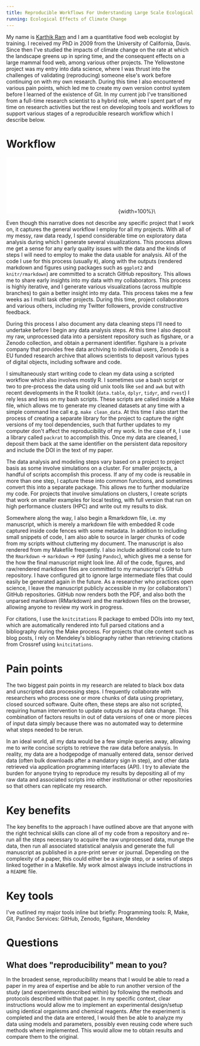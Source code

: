 ```yaml
---
title: Reproducible Workflows For Understanding Large Scale Ecological Effects Of Climate Change
running: Ecological Effects of Climate Change
---
```


My name is [Karthik Ram](http://karthik.io) and I am a quantitative food web ecologist by training. I received my PhD in 2009 from the University of California, Davis. Since then I've studied the impacts of climate change on the rate at which the landscape greens up in spring time, and the consequent effects on a large mammal food web, among various other projects. The Yellowstone project was my entry into data science, where I was thrust into the challenges of validating (reproducing) someone else's work before continuing on with my own research. During this time I also encountered various pain points, which led me to create my own version control system before I learned of the existence of Git. In my current job I've transitioned from a full-time research scientist to a hybrid role, where I spent part of my time on research activities but the rest on developing tools and workflows to support various stages of a reproducible research workflow which I describe below.

# Workflow

![Diagram](kram.pdf){width=100%}\

Even though this narrative does not describe any specific project that I work on, it captures the general workflow I employ for all my projects. With all of my messy, raw data ready, I spend considerable time on exploratory data analysis during which I generate several visualizations. This process allows me get a sense for any early quality issues with the data and the kinds of steps I will need to employ to make the data usable for analysis. All of the code I use for this process (usually `R`), along with the outputs (rendered markdown and figures using packages such as `ggplot2` and `knitr/rmarkdown`) are committed to a scratch GitHub repository. This allows me to share early insights into my data with my collaborators. This process is highly iterative, and I generate various visualizations (across multiple branches) to gain a better insight into my data. This process takes me a few weeks as I multi task other projects. During this time, project collaborators and various others, including my Twitter followers, provide constructive feedback.

During this process I also document any data cleaning steps I'll need to undertake before I begin any data analysis steps. At this time I also deposit my raw, unprocessed data into a persistent repository such as figshare, or a Zenodo collection, and obtain a permanent identifier. figshare is a private company that provides free data archiving to individual users, Zenodo is a EU funded research archive that allows scientists to deposit various types of digital objects, including software and code.

I simultaneously start writing code to clean my data using a scripted workflow which also involves mostly R. I sometimes use a bash script or two to pre-process the data using old unix tools like `sed` and `awk` but with recent developments in the R toolkit (`data.table`, `dplyr`, `tidyr`, and `rvest`) I rely less and less on my bash scripts. These scripts are called inside a Make file, which allows me to generate my cleaned datasets at any time with a simple command line call e.g. `make clean_data`. At this time I also start the process of creating a separate library for the project to capture the right versions of my tool dependencies, such that further updates to my computer don't affect the reproducibility of my work. In the case of `R`, I use a library called `packrat` to accomplish this. Once my data are cleaned, I deposit them back at the same identifier on the persistent data repository and include the DOI in the text of my paper.

The data analysis and modeling steps vary based on a project to project basis as some involve simulations on a cluster. For smaller projects, a handful of scripts accomplish this process. If any of my code is reusable in more than one step, I capture these into common functions, and sometimes convert this into a separate package. This allows me to further modularize my code.
For projects that involve simulations on clusters, I create scripts that work on smaller examples for local testing, with full version that run on high performance clusters (HPC) and write out my results to disk.

Somewhere along the way, I also begin a Rmarkdown file, i.e. my manuscript, which is merely a markdown file with embedded R code captured inside code fences with some metadata. In addition to including small snippets of code, I am also able to source in larger chunks of code from my scripts without cluttering my document. The manuscript is also rendered from my Makefile frequently. I also include additional code to turn the `Rmarkdown` → `markdown` → `PDF` (using `Pandoc`), which gives me a sense for the how the final manuscript might look line. All of the code, figures, and raw/rendered markdown files are committed to my manuscript's GitHub repository. I have configured git to ignore large intermediate files that could easily be generated again in the future. As a researcher who practices open science, I leave the manuscript publicly accessible in my (or collaborators') GitHub repositories. GitHub now renders both the PDF, and also both the unparsed markdown (RMarkdown) and the markdown files on the browser, allowing anyone to review my work in progress. 

For citations, I use the `knitcitations` R package to embed DOIs into my text, which are automatically rendered into full parsed citations and a bibliography during the Make process. For projects that cite content such as blog posts, I rely on Mendeley's bibliography rather than retrieving citations from Crossref using `knitcitations`.

# Pain points

The two biggest pain points in my research are related to black box data and unscripted data processing steps. I frequently collaborate with researchers who process one or more chunks of data using proprietary, closed sourced software. Quite often, these steps are also not scripted, requiring human intervention to update outputs as input data change. This combination of factors results in out of data versions of one or more pieces of input data simply because there was no automated way to determine what steps needed to be rerun.

In an ideal world, all my data would be a few simple queries away, allowing me to write concise scripts to retrieve the raw data before analysis. In reality, my data are a hodgepodge of manually entered data, sensor derived data (often bulk downloads after a mandatory sign in step), and other data retrieved via application programming interfaces (API). I try to alleviate the burden for anyone trying to reproduce my results by depositing all of my raw data and associated scripts into either institutional or other repositories so that others can replicate my research.

# Key benefits

The key benefits to the approach I have outlined above are that anyone with the right technical skills can clone all of my code from a repository and re-run all the steps necessary to acquire the raw unprocessed data, munge the data, then run all associated statistical analysis and generate the full manuscript as published in a pre-print server or journal. Depending on the complexity of a paper, this could either be a single step, or a series of steps linked together in a Makefile. My work almost always include instructions in a `README` file. 

# Key tools 

I've outlined my major tools inline but briefly:
Programming tools: R, Make, Git, Pandoc
Services: GitHub, Zenodo, figshare, Mendeley

# Questions

## What does "reproducibility" mean to you?

In the broadest sense, reproducibility means that I would be able to read a paper in my area of expertise and be able to run another version of the study (and experiments described within) by following the methods and protocols described within that paper. In my specific context, clear instructions would allow me to implement an experimental design/setup using identical organisms and chemical reagents. After the experiment is completed and the data are entered, I would then be able to analyze my data using models and parameters, possibly even reusing code where such methods where implemented. This would allow me to obtain results and compare them to the original.

